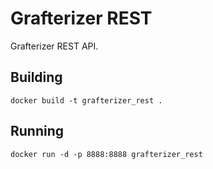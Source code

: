 # Grafterizer REST

Grafterizer REST API.

## Building

```docker build -t grafterizer_rest .```

## Running

```docker run -d -p 8888:8888 grafterizer_rest```